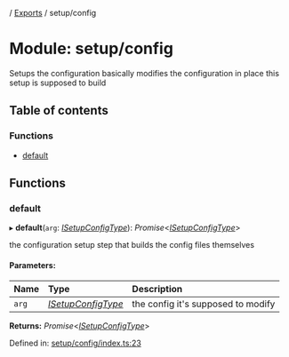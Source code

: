 [](../README.md) / [Exports](../modules.md) / setup/config

# Module: setup/config

Setups the configuration basically modifies the configuration in place
this setup is supposed to build

## Table of contents

### Functions

- [default](setup_config.md#default)

## Functions

### default

▸ **default**(`arg`: [*ISetupConfigType*](../interfaces/setup.isetupconfigtype.md)): *Promise*<[*ISetupConfigType*](../interfaces/setup.isetupconfigtype.md)\>

the configuration setup step that builds the config files themselves

#### Parameters:

Name | Type | Description |
:------ | :------ | :------ |
`arg` | [*ISetupConfigType*](../interfaces/setup.isetupconfigtype.md) | the config it's supposed to modify    |

**Returns:** *Promise*<[*ISetupConfigType*](../interfaces/setup.isetupconfigtype.md)\>

Defined in: [setup/config/index.ts:23](https://github.com/onzag/itemize/blob/3efa2a4a/setup/config/index.ts#L23)
